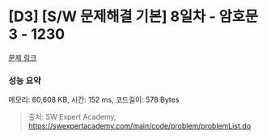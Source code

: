 # [D3] [S/W 문제해결 기본] 8일차 - 암호문3 - 1230 

[문제 링크](https://swexpertacademy.com/main/code/problem/problemDetail.do?contestProbId=AV14zIwqAHwCFAYD) 

### 성능 요약

메모리: 60,608 KB, 시간: 152 ms, 코드길이: 578 Bytes



> 출처: SW Expert Academy, https://swexpertacademy.com/main/code/problem/problemList.do